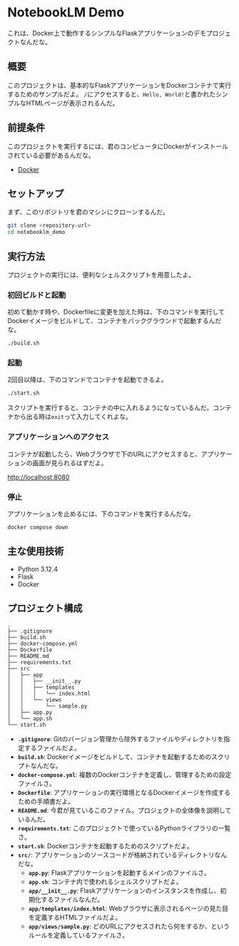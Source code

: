 # NotebookLM Demo

これは、Docker上で動作するシンプルなFlaskアプリケーションのデモプロジェクトなんだな。

## 概要

このプロジェクトは、基本的なFlaskアプリケーションをDockerコンテナで実行するためのサンプルだよ。
`/`にアクセスすると、`Hello, World!`と書かれたシンプルなHTMLページが表示されるんだ。

## 前提条件

このプロジェクトを実行するには、君のコンピュータにDockerがインストールされている必要があるんだな。

*   [Docker](https://www.docker.com/get-started)

## セットアップ

まず、このリポジトリを君のマシンにクローンするんだ。

```bash
git clone <repository-url>
cd notebooklm_demo
```

## 実行方法

プロジェクトの実行には、便利なシェルスクリプトを用意したよ。

### 初回ビルドと起動

初めて動かす時や、Dockerfileに変更を加えた時は、下のコマンドを実行してDockerイメージをビルドして、コンテナをバックグラウンドで起動するんだな。

```bash
./build.sh
```

### 起動

2回目以降は、下のコマンドでコンテナを起動できるよ。

```bash
./start.sh
```

スクリプトを実行すると、コンテナの中に入れるようになっているんだ。コンテナから出る時は`exit`って入力してくれよな。

### アプリケーションへのアクセス

コンテナが起動したら、Webブラウザで下のURLにアクセスすると、アプリケーションの画面が見られるはずだよ。

[http://localhost:8080](http://localhost:8080)

### 停止

アプリケーションを止めるには、下のコマンドを実行するんだな。

```bash
docker compose down
```

## 主な使用技術

*   Python 3.12.4
*   Flask
*   Docker

## プロジェクト構成

```
.
├── .gitignore
├── build.sh
├── docker-compose.yml
├── Dockerfile
├── README.md
├── requirements.txt
├── src
│   ├── app
│   │   ├── __init__.py
│   │   ├── templates
│   │   │   └── index.html
│   │   └── views
│   │       └── sample.py
│   ├── app.py
│   └── app.sh
└── start.sh
```

*   **`.gitignore`**: Gitのバージョン管理から除外するファイルやディレクトリを指定するファイルだよ。
*   **`build.sh`**: Dockerイメージをビルドして、コンテナを起動するためのスクリプトなんだな。
*   **`docker-compose.yml`**: 複数のDockerコンテナを定義し、管理するための設定ファイルさ。
*   **`Dockerfile`**: アプリケーションの実行環境となるDockerイメージを作成するための手順書だよ。
*   **`README.md`**: 今君が見ているこのファイル。プロジェクトの全体像を説明しているんだ。
*   **`requirements.txt`**: このプロジェクトで使っているPythonライブラリの一覧さ。
*   **`start.sh`**: Dockerコンテナを起動するためのスクリプトだよ。
*   **`src/`**: アプリケーションのソースコードが格納されているディレクトリなんだな。
    *   **`app.py`**: Flaskアプリケーションを起動するメインのファイルさ。
    *   **`app.sh`**: コンテナ内で使われるシェルスクリプトだよ。
    *   **`app/__init__.py`**: Flaskアプリケーションのインスタンスを作成し、初期化するファイルなんだ。
    *   **`app/templates/index.html`**: Webブラウザに表示されるページの見た目を定義するHTMLファイルだよ。
    *   **`app/views/sample.py`**: どのURLにアクセスされたら何をするか、というルールを定義しているファイルさ。